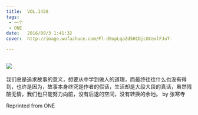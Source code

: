 ```yaml
---
title:	VOL.1428
tags:
 - 一个
 - ONE
date:	2016/09/3 1:41:32
cover:	http://image.wufazhuce.com/Fl-d0opLqaZd5H1DjcOCexlFJuT-

---
```

![](http://image.wufazhuce.com/Fl-d0opLqaZd5H1DjcOCexlFJuT-)
---

我们总是追求故事的意义，想要从中学到做人的道理，而最终往往什么也没有得到，也许是因为，故事本身终究是作者的假话，生活却是大段大段的真话，虽然残酷无情，我们也只能努力向前，没有后退的空间，没有转换的余地。 by 张寒寺
 
Reprinted from ONE
